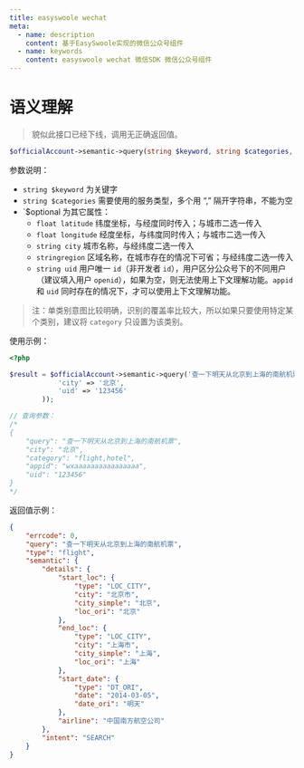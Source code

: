 ```yaml
---
title: easyswoole wechat
meta:
  - name: description
    content: 基于EasySwoole实现的微信公众号组件
  - name: keywords
    content: easyswoole wechat 微信SDK 微信公众号组件
---
```


# 语义理解

> 貌似此接口已经下线，调用无正确返回值。

```php
$officialAccount->semantic->query(string $keyword, string $categories, array $optional = []);
```

参数说明：

- `string $keyword` 为关键字
- `string $categories` 需要使用的服务类型，多个用 “,” 隔开字符串，不能为空
- `$optional 为其它属性：
  - `float latitude` 纬度坐标，与经度同时传入；与城市二选一传入
  - `float longitude` 经度坐标，与纬度同时传入；与城市二选一传入
  - `string city` 城市名称，与经纬度二选一传入
  - `stringregion` 区域名称，在城市存在的情况下可省；与经纬度二选一传入
  - `string uid` 用户唯一 `id`（非开发者 `id`），用户区分公众号下的不同用户（建议填入用户 `openid`），如果为空，则无法使用上下文理解功能。`appid` 和 `uid` 同时存在的情况下，才可以使用上下文理解功能。
  
> 注：单类别意图比较明确，识别的覆盖率比较大，所以如果只要使用特定某个类别，建议将 `category` 只设置为该类别。

使用示例：

```php
<?php

$result = $officialAccount->semantic->query('查一下明天从北京到上海的南航机票', "flight,hotel", array(
            'city' => '北京', 
            'uid' => '123456'
        ));

// 查询参数：
/*
{
	"query": "查一下明天从北京到上海的南航机票",
	"city": "北京",
	"category": "flight,hotel",
	"appid": "wxaaaaaaaaaaaaaaaa",
	"uid": "123456"
}
*/
```

返回值示例：

```json
{
	"errcode": 0,
	"query": "查一下明天从北京到上海的南航机票",
	"type": "flight",
	"semantic": {
		"details": {
			"start_loc": {
				"type": "LOC_CITY",
				"city": "北京市",
				"city_simple": "北京",
				"loc_ori": "北京"
			},
			"end_loc": {
				"type": "LOC_CITY",
				"city": "上海市",
				"city_simple": "上海",
				"loc_ori": "上海"
			},
			"start_date": {
				"type": "DT_ORI",
				"date": "2014-03-05",
				"date_ori": "明天"
			},
			"airline": "中国南方航空公司"
		},
		"intent": "SEARCH"
	}
}
```